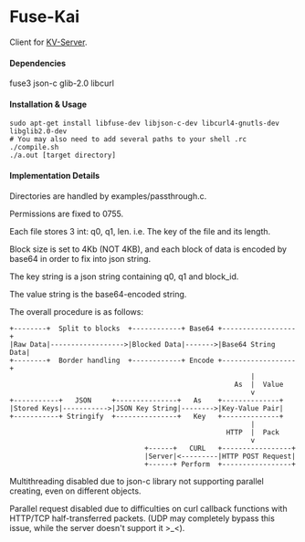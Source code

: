 # Fuse-Kai

Client for [KV-Server](git@github.com:JohndeVostok/KV-server.git).

#### Dependencies

fuse3
json-c
glib-2.0
libcurl

#### Installation & Usage

    sudo apt-get install libfuse-dev libjson-c-dev libcurl4-gnutls-dev libglib2.0-dev
    # You may also need to add several paths to your shell .rc
    ./compile.sh
    ./a.out [target directory]

#### Implementation Details

Directories are handled by examples/passthrough.c.

Permissions are fixed to 0755.

Each file stores 3 int: q0, q1, len. i.e. The key of the file and its length.

Block size is set to 4Kb (NOT 4KB), and each block of data is encoded by base64 in order to fix into json string.

The key string is a json string containing q0, q1 and block\_id.

The value string is the base64-encoded string.

The overall procedure is as follows:

    +--------+  Split to blocks  +------------+ Base64 +------------------+
    |Raw Data|------------------>|Blocked Data|------->|Base64 String Data|
    +--------+  Border handling  +------------+ Encode +------------------+
                                                               |
                                                           As  |  Value
                                                               v
    +-----------+   JSON     +---------------+   As    +--------------+
    |Stored Keys|----------->|JSON Key String|-------->|Key-Value Pair|
    +-----------+ Stringify  +---------------+   Key   +--------------+
                                                               |
                                                         HTTP  |  Pack
                                                               v
                                     +------+   CURL   +-----------------+
                                     |Server|<---------|HTTP POST Request|
                                     +------+ Perform  +-----------------+

Multithreading disabled due to json-c library not supporting parallel creating, even on different objects.

Parallel request disabled due to difficulties on curl callback functions with HTTP/TCP half-transferred packets. (UDP may completely bypass this issue, while the server doesn't support it >\_<).
